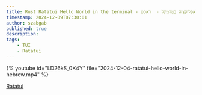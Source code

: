 ```yaml
---
title: Rust Ratatui Hello World in the terminal - מבוא לאפליקציה בטרמינל -  ראסט
timestamp: 2024-12-09T07:30:01
author: szabgab
published: true
description:
tags:
    - TUI
    - Ratatui
---
```



{% youtube id="LD26kS_0K4Y" file="2024-12-04-ratatui-hello-world-in-hebrew.mp4" %}


[Ratatui](https://ratatui.rs/)

